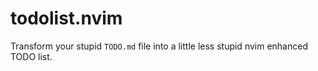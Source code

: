 # todolist.nvim

Transform your stupid `TODO.md` file into a little less stupid nvim enhanced TODO list.
